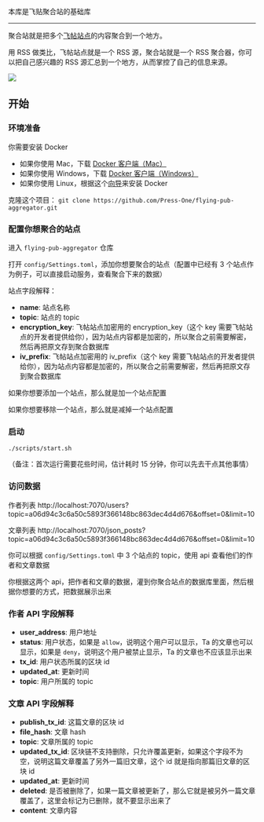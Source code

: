 本库是飞贴聚合站的基础库


---
聚合站就是把多个[飞帖站点](https://github.com/Press-One/flying-pub)的内容聚合到一个地方。

用 RSS 做类比，飞帖站点就是一个 RSS 源，聚合站就是一个 RSS 聚合器，你可以把自己感兴趣的 RSS 源汇总到一个地方，从而掌控了自己的信息来源。

![](https://img-cdn.xue.cn/616-Xnip2020-06-16_13-33-39.jpg)

## 开始

### 环境准备

你需要安装 Docker

- 如果你使用 Mac，下载 [Docker 客户端（Mac）](https://docs.docker.com/docker-for-mac/install/)
- 如果你使用 Windows，下载 [Docker 客户端（Windows）](https://docs.docker.com/docker-for-windows/install/)
- 如果你使用 Linux，根据这个[向导](https://docs.docker.com/compose/install/)来安装 Docker

克隆这个项目： `git clone https://github.com/Press-One/flying-pub-aggregator.git`

### 配置你想聚合的站点

进入 `flying-pub-aggregator` 仓库

打开 `config/Settings.toml`，添加你想要聚合的站点（配置中已经有 3 个站点作为例子，可以直接启动服务，查看聚合下来的数据）

站点字段解释：

- **name**: 站点名称
- **topic**: 站点的 topic
- **encryption_key**: 飞帖站点加密用的 encryption_key（这个 key 需要飞帖站点的开发者提供给你），因为站点内容都是加密的，所以聚合之前需要解密，然后再把原文存到聚合数据库
- **iv_prefix**: 飞帖站点加密用的 iv_prefix（这个 key 需要飞帖站点的开发者提供给你），因为站点内容都是加密的，所以聚合之前需要解密，然后再把原文存到聚合数据库

如果你想要添加一个站点，那么就是加一个站点配置

如果你想要移除一个站点，那么就是减掉一个站点配置

### 启动

```
./scripts/start.sh
```

（备注：首次运行需要花些时间，估计耗时 15 分钟，你可以先去干点其他事情）

### 访问数据

作者列表
http://localhost:7070/users?topic=a06d94c3c6a50c5893f366148bc863dec4d4d676&offset=0&limit=10

文章列表
http://localhost:7070/json_posts?topic=a06d94c3c6a50c5893f366148bc863dec4d4d676&offset=0&limit=10

你可以根据 `config/Settings.toml` 中 3 个站点的 topic，使用 api 查看他们的作者和文章数据

你根据这两个 api，把作者和文章的数据，灌到你聚合站点的数据库里面，然后根据你想要的方式，把数据展示出来

### 作者 API 字段解释

- **user_address**: 用户地址
- **status**: 用户状态，如果是 `allow`，说明这个用户可以显示，Ta 的文章也可以显示，如果是 `deny`，说明这个用户被禁止显示，Ta 的文章也不应该显示出来
- **tx_id**: 用户状态所属的区块 id
- **updated_at**: 更新时间
- **topic**: 用户所属的 topic

### 文章 API 字段解释

- **publish_tx_id**: 这篇文章的区块 id
- **file_hash**: 文章 hash
- **topic**: 文章所属的 topic
- **updated_tx_id**: 区块链不支持删除，只允许覆盖更新，如果这个字段不为空，说明这篇文章覆盖了另外一篇旧文章，这个 id 就是指向那篇旧文章的区块 id
- **updated_at**: 更新时间
- **deleted**: 是否被删除了，如果一篇文章被更新了，那么它就是被另外一篇文章覆盖了，这里会标记为已删除，就不要显示出来了
- **content**: 文章内容
